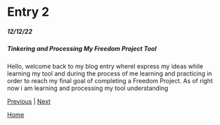# Entry 2
##### 12/12/22

##### Tinkering and Processing My Freedom Project Tool

Hello, welcome back to my blog entry whereI express my ideas while learning my tool and during the process of me learning and practicing in order to reach my final goal of completing a Freedom Project. As of right now i am learning and processing my tool understanding 


[Previous](entry01.md) | [Next](entry03.md)

[Home](../README.md)